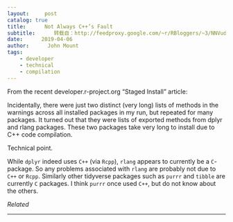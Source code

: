 ```yaml
---
layout:     post
catalog: true
title:      Not Always C++’s Fault
subtitle:      转载自：http://feedproxy.google.com/~r/RBloggers/~3/NNVudXoPPfI/
date:      2019-04-06
author:      John Mount
tags:
    - developer
    - technical
    - compilation
---
```






From the recent developer.r-project.org “Staged Install” article:

> 

Incidentally, there were just two distinct (very long) lists of methods in the warnings across all installed packages in my run, but repeated for many packages. It turned out that they were lists of exported methods from dplyr and rlang packages. These two packages take very long to install due to C++ code compilation.



Technical point.

While `dplyr` indeed uses `C++` (via `Rcpp`), `rlang` appears to currently be a `C`-package. So any problems associated with `rlang` are probably not due to `C++` or `Rcpp`. Similarly other tidyverse packages such as `purrr` and `tibble` are currently `C` packages. I think `purrr` once used `C++`, but do not know about the others.


*Related*








---
